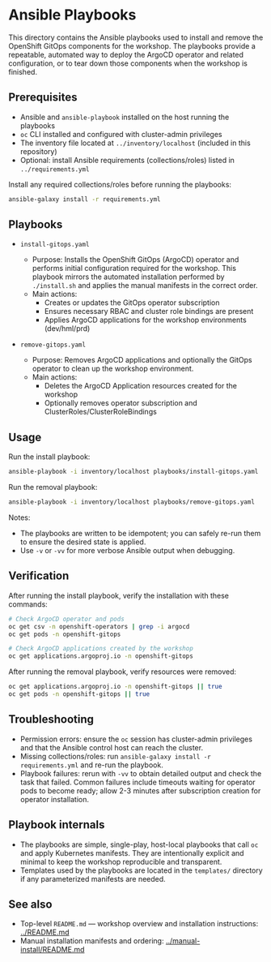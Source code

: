 # Ansible Playbooks

This directory contains the Ansible playbooks used to install and remove the OpenShift GitOps components for the workshop. The playbooks provide a repeatable, automated way to deploy the ArgoCD operator and related configuration, or to tear down those components when the workshop is finished.

## Prerequisites

- Ansible and `ansible-playbook` installed on the host running the playbooks
- `oc` CLI installed and configured with cluster-admin privileges
- The inventory file located at `../inventory/localhost` (included in this repository)
- Optional: install Ansible requirements (collections/roles) listed in `../requirements.yml`

Install any required collections/roles before running the playbooks:

```bash
ansible-galaxy install -r requirements.yml
```

## Playbooks

- `install-gitops.yaml`
  - Purpose: Installs the OpenShift GitOps (ArgoCD) operator and performs initial configuration required for the workshop. This playbook mirrors the automated installation performed by `./install.sh` and applies the manual manifests in the correct order.
  - Main actions:
    - Creates or updates the GitOps operator subscription
    - Ensures necessary RBAC and cluster role bindings are present
    - Applies ArgoCD applications for the workshop environments (dev/hml/prd)

- `remove-gitops.yaml`
  - Purpose: Removes ArgoCD applications and optionally the GitOps operator to clean up the workshop environment.
  - Main actions:
    - Deletes the ArgoCD Application resources created for the workshop
    - Optionally removes operator subscription and ClusterRoles/ClusterRoleBindings

## Usage

Run the install playbook:

```bash
ansible-playbook -i inventory/localhost playbooks/install-gitops.yaml
```

Run the removal playbook:

```bash
ansible-playbook -i inventory/localhost playbooks/remove-gitops.yaml
```

Notes:
- The playbooks are written to be idempotent; you can safely re-run them to ensure the desired state is applied.
- Use `-v` or `-vv` for more verbose Ansible output when debugging.

## Verification

After running the install playbook, verify the installation with these commands:

```bash
# Check ArgoCD operator and pods
oc get csv -n openshift-operators | grep -i argocd
oc get pods -n openshift-gitops

# Check ArgoCD applications created by the workshop
oc get applications.argoproj.io -n openshift-gitops
```

After running the removal playbook, verify resources were removed:

```bash
oc get applications.argoproj.io -n openshift-gitops || true
oc get pods -n openshift-gitops || true
```

## Troubleshooting

- Permission errors: ensure the `oc` session has cluster-admin privileges and that the Ansible control host can reach the cluster.
- Missing collections/roles: run `ansible-galaxy install -r requirements.yml` and re-run the playbook.
- Playbook failures: rerun with `-vv` to obtain detailed output and check the task that failed. Common failures include timeouts waiting for operator pods to become ready; allow 2-3 minutes after subscription creation for operator installation.

## Playbook internals

- The playbooks are simple, single-play, host-local playbooks that call `oc` and apply Kubernetes manifests. They are intentionally explicit and minimal to keep the workshop reproducible and transparent.
- Templates used by the playbooks are located in the `templates/` directory if any parameterized manifests are needed.

## See also

- Top-level `README.md` — workshop overview and installation instructions: [../README.md](../README.md)
- Manual installation manifests and ordering: [../manual-install/README.md](../manual-install/README.md)

````

